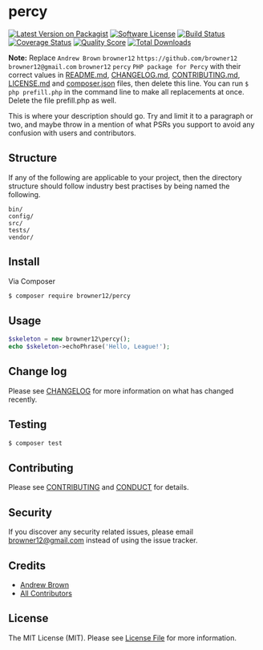 # percy

[![Latest Version on Packagist][ico-version]][link-packagist]
[![Software License][ico-license]](LICENSE.md)
[![Build Status][ico-travis]][link-travis]
[![Coverage Status][ico-scrutinizer]][link-scrutinizer]
[![Quality Score][ico-code-quality]][link-code-quality]
[![Total Downloads][ico-downloads]][link-downloads]

**Note:** Replace ```Andrew Brown``` ```browner12``` ```https://github.com/browner12``` ```browner12@gmail.com``` ```browner12``` ```percy``` ```PHP package for Percy``` with their correct values in [README.md](README.md), [CHANGELOG.md](CHANGELOG.md), [CONTRIBUTING.md](CONTRIBUTING.md), [LICENSE.md](LICENSE.md) and [composer.json](composer.json) files, then delete this line. You can run `$ php prefill.php` in the command line to make all replacements at once. Delete the file prefill.php as well.

This is where your description should go. Try and limit it to a paragraph or two, and maybe throw in a mention of what
PSRs you support to avoid any confusion with users and contributors.

## Structure

If any of the following are applicable to your project, then the directory structure should follow industry best practises by being named the following.

```
bin/        
config/
src/
tests/
vendor/
```


## Install

Via Composer

``` bash
$ composer require browner12/percy
```

## Usage

``` php
$skeleton = new browner12\percy();
echo $skeleton->echoPhrase('Hello, League!');
```

## Change log

Please see [CHANGELOG](CHANGELOG.md) for more information on what has changed recently.

## Testing

``` bash
$ composer test
```

## Contributing

Please see [CONTRIBUTING](CONTRIBUTING.md) and [CONDUCT](CONDUCT.md) for details.

## Security

If you discover any security related issues, please email browner12@gmail.com instead of using the issue tracker.

## Credits

- [Andrew Brown][link-author]
- [All Contributors][link-contributors]

## License

The MIT License (MIT). Please see [License File](LICENSE.md) for more information.

[ico-version]: https://img.shields.io/packagist/v/browner12/percy.svg?style=flat-square
[ico-license]: https://img.shields.io/badge/license-MIT-brightgreen.svg?style=flat-square
[ico-travis]: https://img.shields.io/travis/browner12/percy/master.svg?style=flat-square
[ico-scrutinizer]: https://img.shields.io/scrutinizer/coverage/g/browner12/percy.svg?style=flat-square
[ico-code-quality]: https://img.shields.io/scrutinizer/g/browner12/percy.svg?style=flat-square
[ico-downloads]: https://img.shields.io/packagist/dt/browner12/percy.svg?style=flat-square

[link-packagist]: https://packagist.org/packages/browner12/percy
[link-travis]: https://travis-ci.org/browner12/percy
[link-scrutinizer]: https://scrutinizer-ci.com/g/browner12/percy/code-structure
[link-code-quality]: https://scrutinizer-ci.com/g/browner12/percy
[link-downloads]: https://packagist.org/packages/browner12/percy
[link-author]: https://github.com/browner12
[link-contributors]: ../../contributors
